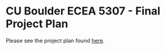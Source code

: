 # CU Boulder ECEA 5307 - Final Project Plan

Please see the project plan found [here](https://github.com/users/DomenicP/projects/1).

